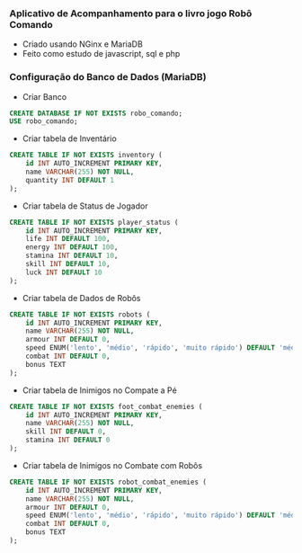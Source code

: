 ### Aplicativo de Acompanhamento para o livro jogo Robô Comando
* Criado usando NGinx e MariaDB
* Feito como estudo de javascript, sql e php

### Configuração do Banco de Dados (MariaDB)
* Criar Banco
```sql
CREATE DATABASE IF NOT EXISTS robo_comando;
USE robo_comando;
```

* Criar tabela de Inventário
```sql
CREATE TABLE IF NOT EXISTS inventory (
    id INT AUTO_INCREMENT PRIMARY KEY,
    name VARCHAR(255) NOT NULL,
    quantity INT DEFAULT 1
);
```

* Criar tabela de Status de Jogador
```sql
CREATE TABLE IF NOT EXISTS player_status (
    id INT AUTO_INCREMENT PRIMARY KEY,
    life INT DEFAULT 100,
    energy INT DEFAULT 100,
    stamina INT DEFAULT 10,
    skill INT DEFAULT 10,
    luck INT DEFAULT 10
);
```

* Criar tabela de Dados de Robôs
```sql
CREATE TABLE IF NOT EXISTS robots (
    id INT AUTO_INCREMENT PRIMARY KEY,
    name VARCHAR(255) NOT NULL,
    armour INT DEFAULT 0,
    speed ENUM('lento', 'médio', 'rápido', 'muito rápido') DEFAULT 'médio',
    combat INT DEFAULT 0,
    bonus TEXT
);
```

* Criar tabela de Inimigos no Compate a Pé
```sql
CREATE TABLE IF NOT EXISTS foot_combat_enemies (
    id INT AUTO_INCREMENT PRIMARY KEY,
    name VARCHAR(255) NOT NULL,
    skill INT DEFAULT 0,
    stamina INT DEFAULT 0
);
```

* Criar tabela de Inimigos no Combate com Robôs
```sql
CREATE TABLE IF NOT EXISTS robot_combat_enemies (
    id INT AUTO_INCREMENT PRIMARY KEY,
    name VARCHAR(255) NOT NULL,
    armour INT DEFAULT 0,
    speed ENUM('lento', 'médio', 'rápido', 'muito rápido') DEFAULT 'médio',
    combat INT DEFAULT 0,
    bonus TEXT
);
```